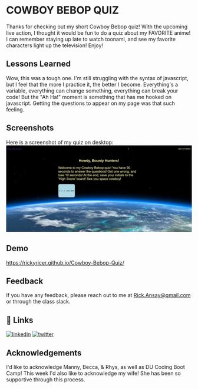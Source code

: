 
# COWBOY BEBOP QUIZ

Thanks for checking out my short Cowboy Bebop quiz! With the upcoming live action, I thought it would be fun to do a quiz about my FAVORITE anime! I can remember staying up late to watch toonami, and see my favorite characters light up the television! Enjoy! 
## Lessons Learned

Wow, this was a tough one. I'm still struggling with the syntax of javascript, but I feel that the more I practice it, the better I become. Everything's a variable, everything can change something, everything can break your code! But the "Ah Ha!"
 moment is something that has me hooked on javascript. Getting the questions to appear on my page was that such feeling.  
## Screenshots

Here is a screenshot of my quiz on desktop:
![Screenshot of my Cowboy Bebop Quiz](https://raw.githubusercontent.com/RickyRicer/Cowboy-Bebop-Quiz/main/assets/quizscreengrab.JPG "Quiz ScreenShot")


  
## Demo

https://rickyricer.github.io/Cowboy-Bebop-Quiz/  
## Feedback

If you have any feedback, please reach out to me at Rick.Ansay@gmail.com or through the class slack. 

  
## 🔗 Links
[![linkedin](https://img.shields.io/badge/linkedin-0A66C2?style=for-the-badge&logo=linkedin&logoColor=white)](https://www.linkedin.com/in/rick-ansay-185201b1/)
[![twitter](https://img.shields.io/badge/twitter-1DA1F2?style=for-the-badge&logo=twitter&logoColor=white)](https://twitter.com/ricky_ricer)

  
## Acknowledgements

I'd like to acknowledge Manny, Becca, & Rhys, as well as DU Coding Boot Camp! This week I'd also like to acknowledge my wife! She has been so supportive through this process.  